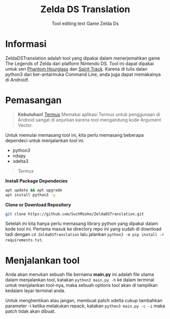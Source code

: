 <h1 align="center">Zelda DS Translation</h1>

<p align="center">Tool editing text Game Zelda Ds</p>

# Informasi
ZeldaDSTranslation adalah tool yang dipakai dalam menerjemahkan game The Legends of Zelda dari platform Nintendo DS. Tool ini dapat dipakai untuk seri [Phantom Hourglass](https://en.m.wikipedia.org/wiki/The_Legend_of_Zelda:_Phantom_Hourglass) dan [Spirit Track](https://en.m.wikipedia.org/wiki/The_Legend_of_Zelda:_Spirit_Track). Karena di tulis dalan python3 dan ber-antarmuka Command Line, anda juga dapat memakainya di Android!.

# Pemasangan 
> **Kebutuhan!**
> [Termux](https://f-droid.org/en/packages/com.termu) Memakai aplikasi Termux untuk penggunaan di Android sangat di anjurkan karena tool mengandung kode Argument Vector.

Untuk memulai memasang tool ini, kita perlu memasang beberapa dependeci untuk menjalankan tool ini.
- python3
- ndspy
- xdelta3

> Termux
<summary><strong>Install Package Dependecies</strong></summary>

```bash
apt update && apt upgrade
apt install python3 -y
```
<summary><strong>Clone or Download Repository</strong></summary>

```bash
git clone https://github.com/SuchMioko/ZeldaDSTranslation.git
```
Setelah ini kita hanya perlu memasang library python yang dipakai dalam kode tool ini. Pertama masuk ke directory repo ini yang sudah di download tadi dengan `cd ZeldaDSTranslation` lalu jalankan `python3 -m pip install -r requirements.txt`.

# Menjalankan tool
Anda akan menukan sebuah file bernama **main.py** ini adalah file utama dalam menjalankan tool, katakan `python3 main.py -h` ke dalam terminal untuk menjalankan tool-nya, maka sebuah options tool akan di tampilkan kedalam layar terminal anda.

Untuk menghentikan atau jangan, membuat patch xdelta cukup tambahkan parameter -i ketika melakukan repack, katakan `python3 main.py -c -i` maka patch tidak akan dibuat.
